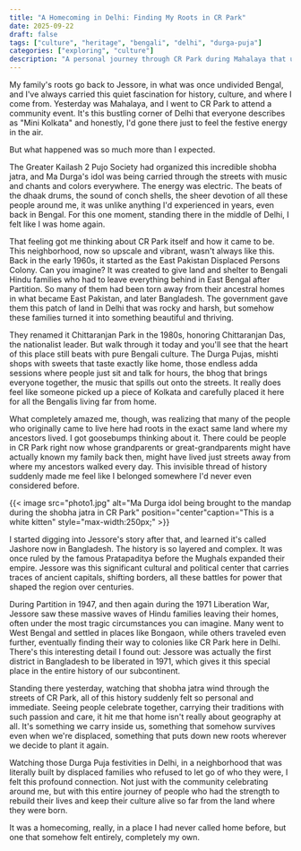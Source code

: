 ```yaml
---
title: "A Homecoming in Delhi: Finding My Roots in CR Park"
date: 2025-09-22
draft: false
tags: ["culture", "heritage", "bengali", "delhi", "durga-puja"]
categories: ["exploring", "culture"]
description: "A personal journey through CR Park during Mahalaya that unexpectedly connected me to my ancestral roots in erstwhile bengal and the stories of displacement that shaped a community."
---
```


My family's roots go back to Jessore, in what was once undivided Bengal, and I've always carried this quiet fascination for history, culture, and where I come from. Yesterday was Mahalaya, and I went to CR Park to attend a community event. It's this bustling corner of Delhi that everyone describes as "Mini Kolkata" and honestly, I'd gone there just to feel the festive energy in the air.

But what happened was so much more than I expected.

The Greater Kailash 2 Pujo Society had organized this incredible shobha jatra, and Ma Durga's idol was being carried through the streets with music and chants and colors everywhere. The energy was electric. The beats of the dhaak drums, the sound of conch shells, the sheer devotion of all these people around me, it was unlike anything I'd experienced in years, even back in Bengal. For this one moment, standing there in the middle of Delhi, I felt like I was home again.

That feeling got me thinking about CR Park itself and how it came to be. This neighborhood, now so upscale and vibrant, wasn't always like this. Back in the early 1960s, it started as the East Pakistan Displaced Persons Colony. Can you imagine? It was created to give land and shelter to Bengali Hindu families who had to leave everything behind in East Bengal after Partition. So many of them had been torn away from their ancestral homes in what became East Pakistan, and later Bangladesh. The government gave them this patch of land in Delhi that was rocky and harsh, but somehow these families turned it into something beautiful and thriving.

They renamed it Chittaranjan Park in the 1980s, honoring Chittaranjan Das, the nationalist leader. But walk through it today and you'll see that the heart of this place still beats with pure Bengali culture. The Durga Pujas, mishti shops with sweets that taste exactly like home, those endless adda sessions where people just sit and talk for hours, the bhog that brings everyone together, the music that spills out onto the streets. It really does feel like someone picked up a piece of Kolkata and carefully placed it here for all the Bengalis living far from home.

What completely amazed me, though, was realizing that many of the people who originally came to live here had roots in the exact same land where my ancestors lived. I got goosebumps thinking about it. There could be people in CR Park right now whose grandparents or great-grandparents might have actually known my family back then, might have lived just streets away from where my ancestors walked every day. This invisible thread of history suddenly made me feel like I belonged somewhere I'd never even considered before.

{{< image src="photo1.jpg" alt="Ma Durga idol being brought to the mandap during the shobha jatra in CR Park" position="center"caption="This is a white kitten" style="max-width:250px;" >}}


I started digging into Jessore's story after that, and learned it's called Jashore now in Bangladesh. The history is so layered and complex. It was once ruled by the famous Pratapaditya before the Mughals expanded their empire. Jessore was this significant cultural and political center that carries traces of ancient capitals, shifting borders, all these battles for power that shaped the region over centuries.

During Partition in 1947, and then again during the 1971 Liberation War, Jessore saw these massive waves of Hindu families leaving their homes, often under the most tragic circumstances you can imagine. Many went to West Bengal and settled in places like Bongaon, while others traveled even further, eventually finding their way to colonies like CR Park here in Delhi. There's this interesting detail I found out: Jessore was actually the first district in Bangladesh to be liberated in 1971, which gives it this special place in the entire history of our subcontinent.

Standing there yesterday, watching that shobha jatra wind through the streets of CR Park, all of this history suddenly felt so personal and immediate. Seeing people celebrate together, carrying their traditions with such passion and care, it hit me that home isn't really about geography at all. It's something we carry inside us, something that somehow survives even when we're displaced, something that puts down new roots wherever we decide to plant it again.

Watching those Durga Puja festivities in Delhi, in a neighborhood that was literally built by displaced families who refused to let go of who they were, I felt this profound connection. Not just with the community celebrating around me, but with this entire journey of people who had the strength to rebuild their lives and keep their culture alive so far from the land where they were born.

It was a homecoming, really, in a place I had never called home before, but one that somehow felt entirely, completely my own.